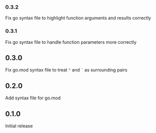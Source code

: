 ### 0.3.2

Fix go syntax file to highlight function arguments and results correctly

### 0.3.1

Fix go syntax file to handle function parameters more correctly

## 0.3.0

Fix go.mod syntax file to treat `"` and <code>`</code> as surrounding pairs

## 0.2.0

Add syntax file for go.mod

## 0.1.0

Initial release
